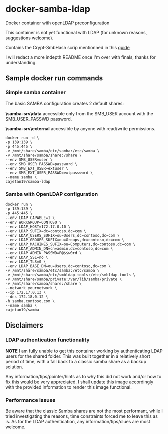 # docker-samba-ldap
Docker container with openLDAP preconfiguration

This container is not yet functional with LDAP (for unknown reasons, suggestions welcome).

Contains the Crypt-SmbHash scrip mentionned in this [guide](https://spredzy.wordpress.com/2013/08/30/samba-standalone-openldap/)

I will redact a more indepth README once I'm over with finals, thanks for understanding.

## Sample docker run commands

### Simple samba container
The basic SAMBA configuration creates 2 default shares:

**\\samba-srv\data** accessible only from the SMB_USER account with the SMB_USER_PASSWD password.

**\\samba-srv\external** accessible by anyone with read/write permissions.

```
docker run -d \
-p 139:139 \
-p 445:445 \
-v /mnt/share/samba/etc/samba:/etc/samba \
-v /mnt/share/samba/share:/share \
--env SMB_USER=user \
--env SMB_USER_PASSWD=password \
--env SMB_EXT_USER=extuser \
--env SMB_EXT_USER_PASSWD=extpassword \
--name samba \
cajetan19/samba-ldap
```

### Samba with OpenLDAP configuration
```
docker run \
-p 139:139 \
-p 445:445 \
--env LDAP_CAPABLE=1 \
--env WORKGROUP=CONTOSO \
--env LDAP_HOST=172.17.0.10 \
--env LDAP_SUFIX=dc=contoso,dc=com \
--env LDAP_USERS_SUFIX=ou=Users,dc=contoso,dc=com \
--env LDAP_GROUPS_SUFIX=ou=Groups,dc=contoso,dc=com \
--env LDAP_MACHINES_SUFIX=ou=Computers,dc=contoso,dc=com \
--env LDAP_ADMIN_DN=cn=admin,dc=contoso,dc=com \
--env LDAP_ADMIN_PASSWD=P@$$w0rd \
--env LDAP_SSL=no \
--env LDAP_TLS=0 \
--env LDAP_BASE_DN=ou=Users,dc=contoso,dc=com \
-v /mnt/share/samba/etc/samba:/etc/samba \
-v /mnt/share/samba/etc/smbldap-tools:/etc/smbldap-tools \
-v /mnt/share/samba/private:/var/lib/samba/private \
-v /mnt/share/samba/share:/share \
--network yournetwork \
--ip 172.17.0.13 \
--dns 172.18.0.12 \
-h samba.contoso.com \
--name samba \
cajetan19/samba
```

## Disclaimers

### LDAP authentication functionality

**NOTE** I am fully unable to get this container working by authenticating LDAP users for the shared folder. This was built together in a relatively short period of time, with a fall back to a classic samba share as a backup solution.

Any information/tips/pointer/hints as to why this did not work and/or how to fix this would be very appreciated. I shall update this image accordingly with the provided information to render this image functional.

### Performance issues

Be aware that the classic Samba shares are not the most performant, while I tried investigating the reasons, time constraints forced me to leave this as is. As for the LDAP authentication, any information/tips/clues are most welcome.
